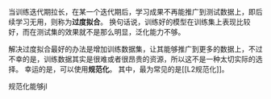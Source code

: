 当训练迭代期拉长，在某一个迭代期后，学习成果不再能推广到测试数据上，即后续学习无用，则称为**过度拟合**。
换句话说，训练好的模型在训练集上表现比较好，而在测试集的效果就不是那么明显，泛化能力不够。

解决过度拟合最好的办法是增加训练数据集，让其能够推广到更多的数据上，不过不幸的是，训练数据其实是很难或者很昂贵的资源，所以这不是一种太切实际的选择。
幸运的是，可以使用**规范化**。
其中，最为常见的是[[L2规范化]]。

规范化能够jl